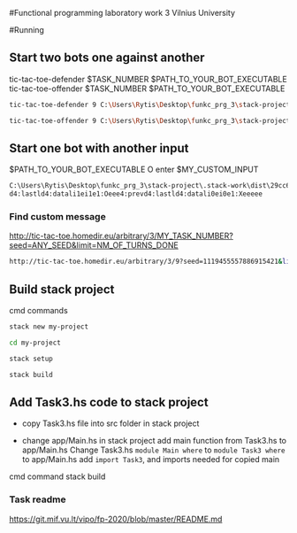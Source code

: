 #Functional programming laboratory work 3 Vilnius University

#Running

## Start two bots one against another
tic-tac-toe-defender $TASK_NUMBER $PATH_TO_YOUR_BOT_EXECUTABLE
tic-tac-toe-offender $TASK_NUMBER $PATH_TO_YOUR_BOT_EXECUTABLE
```bash
tic-tac-toe-defender 9 C:\Users\Rytis\Desktop\funkc_prg_3\stack-project\.stack-work\dist\29cc6475\build\stack-project-exe\stack-project-exe.exe
```
```bash
tic-tac-toe-offender 9 C:\Users\Rytis\Desktop\funkc_prg_3\stack-project\.stack-work\dist\29cc6475\build\stack-project-exe\stack-project-exe.exe
```

## Start one bot with another input
$PATH_TO_YOUR_BOT_EXECUTABLE O
enter
$MY_CUSTOM_INPUT
```bash
C:\Users\Rytis\Desktop\funkc_prg_3\stack-project\.stack-work\dist\29cc6475\build\stack-project-exe\stack-project-exe.exe O 
d4:lastld4:datali1ei1e1:Oeee4:prevd4:lastld4:datali0ei0e1:Xeeeee
```
### Find custom message
http://tic-tac-toe.homedir.eu/arbitrary/3/MY_TASK_NUMBER?seed=ANY_SEED&limit=NM_OF_TURNS_DONE
```bash
http://tic-tac-toe.homedir.eu/arbitrary/3/9?seed=1119455557886915421&limit=2
```

## Build stack project 
cmd commands 
```bash
stack new my-project 
``` 
```bash
cd my-project
``` 
```bash
stack setup
``` 
```bash
stack build  
``` 

## Add Task3.hs code to stack project
- copy Task3.hs file into src folder in stack project
    
- change app/Main.hs in stack project 
add main function from Task3.hs to app/Main.hs
Change Task3.hs `module Main where` to `module Task3 where`
to app/Main.hs add `import Task3`, and imports needed for copied main

cmd command 
stack build

### Task readme
https://git.mif.vu.lt/vipo/fp-2020/blob/master/README.md
